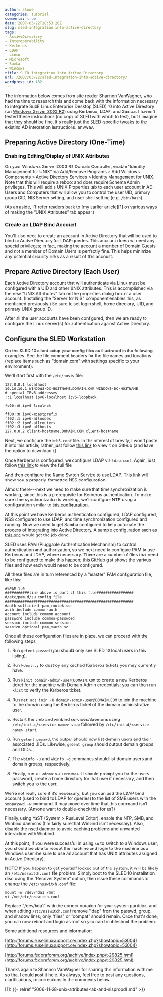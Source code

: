 ```yaml
---
author: slowe
categories: Tutorial
comments: true
date: 2007-03-22T18:53:28Z
slug: sled-integration-into-active-directory
tags:
- ActiveDirectory
- Interoperability
- Kerberos
- LDAP
- Linux
- Microsoft
- Samba
- Windows
title: SLED Integration into Active Directory
url: /2007/03/22/sled-integration-into-active-directory/
wordpress_id: 432
---
```


The information below comes from site reader Shannon VanWagner, who had the time to research this and come back with the information necessary to integrate SuSE Linux Enterprise Desktop (SLED) 10 into Active Directory (on [Windows Server 2003 R2](http://www.microsoft.com/windowsserver/default.mspx)) using Kerberos, LDAP, and Samba. I haven't tested these instructions (no copy of SLED with which to test), but I imagine that they should be fine. It's really just the SLED-specific tweaks to the existing AD integration instructions, anyway.

## Preparing Active Directory (One-Time)

### Enabling Editing/Display of UNIX Attributes

On your Windows Server 2003 R2 Domain Controller, enable "Identity Management for UNIX" via Add/Remove Programs > Add Windows Components > Active Directory Services > Identity Management for UNIX. Note that this will require a reboot and does require Schema Admin privileges. This will add a UNIX Properties tab to each user account in AD Users and Computers that will allow you to control the user UID, primary group GID, NIS Server setting, and user shell setting (e.g. `/bin/bash`).

(As an aside, I'll refer readers back to [my earlier article][1] on various ways of making the "UNIX Attributes" tab appear.)

### Create an LDAP Bind Account

You'll also need to create an account in Active Directory that will be used to bind to Active Directory for LDAP queries. This account does _not_ need any special privileges; in fact, making the account a member of Domain Guests and _not_ a member of Domain Users is perfectly fine. This helps minimize any potential security risks as a result of this account.

## Prepare Active Directory (Each User)

Each Active Directory account that will authenticate via Linux must be configured with a UID and other UNIX attributes. This is accomplished via the new "UNIX Attributes" tab on the properties dialog box of a user account. (Installing the "Server for NIS" component enables this, as mentioned previously.) Be sure to set login shell, home directory, UID, and primary UNIX group ID.

After all the user accounts have been configured, then we are ready to configure the Linux server(s) for authentication against Active Directory.

## Configure the SLED Workstation

On the SLED 10 client setup your config files as illustrated in the following examples. See the file comment headers for the file names and locations (replace items such as "domain.com" with settings specific to your environment).

We'll start first with the `/etc/hosts` file:

``` text
127.0.0.1 localhost
10.10.10.1 WINDOWS-DC-HOSTNAME.DOMAIN.COM WINDOWS-DC-HOSTNAME
# special IPv6 addresses
::1 localhost ipv6-localhost ipv6-loopback

fe00::0 ipv6-localnet

ff00::0 ipv6-mcastprefix
ff02::1 ipv6-allnodes
ff02::2 ipv6-allrouters
ff02::3 ipv6-allhosts
127.0.0.2 client-hostname.DOMAIN.COM client-hostname
```

Next, we configure the `krb5.conf` file. In the interest of brevity, I won't paste it into this article; rather, just follow [this link](https://gist.github.com/lowescott/3eb79dec00dc8e754b6c) to view it on GitHub (and have the option to download it).

Once Kerberos is configured, we configure LDAP via `ldap.conf`. Again, just follow [this link](https://gist.github.com/lowescott/29aed4672a012946f1cb) to view the full file.

And then configure the Name Switch Service to use LDAP. [This link](https://gist.github.com/lowescott/55f2ddd14214499a629c) will show you a properly-formatted NSS configuration.

Almost there---next we need to make sure that time synchronization is working, since this is a prerequisite for Kerberos authentication. To make sure time synchronization is working, we'll configure NTP using a configuration similar to [this configuration](https://gist.github.com/lowescott/1375d23864c8ad41498a).

At this point we have Kerberos authentication configured, LDAP configured, NSS configured to use LDAP, and time synchronization configured and running. Now we need to get Samba configured to help automate the process of integrating into Active Directory. A sample configuration such as [this one](https://gist.github.com/lowescott/790ffff17a56e2d21189) would get the job done.

SLED uses PAM (Pluggable Authentication Mechanism) to control authentication and authorization, so we next need to configure PAM to use Kerberos and LDAP, where necessary. There are a number of files that need to be configured to make this happen; [this GitHub gist](https://gist.github.com/lowescott/2f3bb6cd609cc2926178) shows the various files and how each would need to be configured.

All these files are in turn referenced by a "master" PAM configuration file, like this:

``` text
#%PAM-1.0
###########line above is part of this file#################
#/etc/pam.d/su config file
###########################################################
#auth sufficient pam_rootok.so
auth include common-auth
account include common-account
password include common-password
session include common-session
session optional pam_xauth.so
```

Once all these configuration files are in place, we can proceed with the following steps:

1. Run `getent passwd` (you should only see SLED 10 local users in this listing).

2. Run `kdestroy` to destroy any cached Kerberos tickets you may currently have.

3. Run `kinit domain-admin-user@DOMAIN.COM` to create a new Kerberos ticket for the machine with Domain Admin credentials; you can then run `klist` to verify the Kerberos ticket.

4. Run `net ads join -U domain-admin-user@DOMAIN.COM` to join the machine to the domain using the Kerberos ticket of the domain administrative user.

5. Restart the smb and winbind services/daemons using `/etc/init.d/<service name> stop` followed by `/etc/init.d/<service name> start`.

6. Run `getent passwd`; the output should now list domain users and their associated UIDs.  Likewise, `getent group` should output domain groups and GIDs.

7. The `wbinfo -u` and `wbinfo -g` commands should list domain users and domain groups, respectively.

8. Finally, run `su <domain-username>`. It should prompt you for the users password, create a home directory for that user if necessary, and then switch you to the user.

We're not really sure if it's necessary, but you can add the LDAP bind account (used to bind to LDAP for queries) to the list of SMB users with the `smbpasswd -w` command. It may prove over time that this command isn't necessary. (Anyone want to double-check this for us?)

Finally, using YaST (System > RunLevel Editor), enable the NTP, SMB, and Winbind daemons (I'm fairly sure that Winbind isn't necessary). Also, disable the nscd daemon to avoid caching problems and unwanted interaction with Winbind.

At this point, if you were successful in using `su` to switch to a Windows user, you should be able to reboot the machine and login to the machine as a Windows user (be sure to use an account that has UNIX attributes assigned in Active Directory).

NOTE: If you happen to get yourself locked out of the system, it will be likely an `/etc/nsswitch.conf` file problem. Simply boot to the SLED 10 installation disc using the "Recover System" option, then issue these commands to change the `/etc/nsswitch.conf` file:

    mount -w /dev/hda1 /mnt  
    vi /mnt/etc/nsswitch.conf

Replace "/dev/hda1" with the correct notation for your system partition, and when editing `/etc/nsswitch.conf` remove "ldap" from the passwd, group, and shadow lines; only "files" or "compat" should remain. Once that's done, you can now reboot and login as root so you can troubleshoot the problem.

Some additional resources and information:  

[http://forums.suselinuxsupport.de/index.php?showtopic=53004](http://forums.suselinuxsupport.de/index.php?showtopic=53004)  

[http://forums.fedoraforum.org/archive/index.php/t-29825.html](http://forums.fedoraforum.org/archive/index.php/t-29825.html)

Thanks again to Shannon VanWagner for sharing this information with me so that I could post it here. As always, feel free to post any questions, clarifications, or corrections in the comments below.


[1]: {{< relref "2006-11-28-unix-attributes-tab-and-nispropdll.md" >}}
